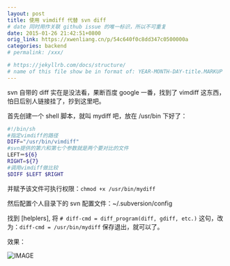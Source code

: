 ```yaml
---
layout: post
title: 使用 vimdiff 代替 svn diff
# date 同时用作关联 github issue 的唯一标识，所以不可重复
date: 2015-01-26 21:42:51+0800
orig_link: https://xwenliang.cn/p/54c640f0c8dd347c0500000a
categories: backend
# permalink: /xxx/

# https://jekyllrb.com/docs/structure/
# name of this file show be in format of: YEAR-MONTH-DAY-title.MARKUP
---
```



svn 自带的 diff 实在是没法看，果断百度 google 一番，找到了 vimdiff 这东西，怕日后别人链接挂了，抄到这里吧。  

首先创建一个 shell 脚本，就叫 mydiff 吧，放在 /usr/bin 下好了：  

```bash
#!/bin/sh
#指定vimdiff的路径
DIFF="/usr/bin/vimdiff"
#svn提供的第六和第七个参数就是两个要对比的文件
LEFT＝${6}
RIGHT=${7}
#调用vimdiff做比较
$DIFF $LEFT $RIGHT
```

并赋予该文件可执行权限：`chmod +x /usr/bin/mydiff`  

然后配置个人目录下的 svn 配置文件：~/.subversion/config  

找到 [helplers], 将 `# diff-cmd = diff_program(diff, gdiff, etc.)` 这句，改为：`diff-cmd = /usr/bin/mydiff` 保存退出，就可以了。  

效果：  

![IMAGE](https://cdn.jsdelivr.net/gh/xwenliang/gallery2022/2022-04-30-f708b1537e.jpg)  

